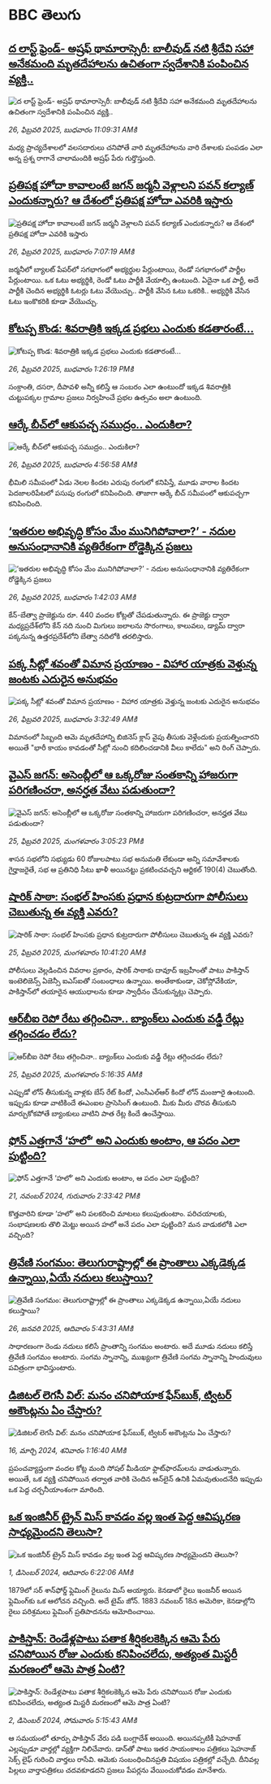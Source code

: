 # BBC తెలుగు## [ద లాస్ట్ ఫ్రెండ్- అష్రఫ్ థామారాస్సెరీ: బాలీవుడ్ నటి శ్రీదేవి సహా అనేకమంది మృతదేహాలను ఉచితంగా స్వదేశానికి పంపించిన వ్యక్తి..](https://www.bbc.com/telugu/articles/c3rnww84ln1o?at_campaign=githubrss)![ద లాస్ట్ ఫ్రెండ్- అష్రఫ్ థామారాస్సెరీ: బాలీవుడ్ నటి శ్రీదేవి సహా అనేకమంది మృతదేహాలను ఉచితంగా స్వదేశానికి పంపించిన వ్యక్తి..](https://ichef.bbci.co.uk/ace/standard/240/cpsprodpb/db73/live/42d49700-f434-11ef-8c03-7dfdbeeb2526.jpg)_26, ఫిబ్రవరి 2025, బుధవారం 11:09:31 AMకి_మధ్య ప్రాచ్యదేశాలలో వలసదారులు చనిపోతే వారి మృతదేహాలను వారి దేశాలకు పంపడం ఎలా అన్న ప్రశ్న రాగానే చాలామందికి అష్రఫ్ పేరు గుర్తొస్తుంది.## [ప్రతిపక్ష హోదా కావాలంటే జగన్ జర్మనీ వెళ్లాలని పవన్ కల్యాణ్ ఎందుకన్నారు? ఆ దేశంలో ప్రతిపక్ష హోదా ఎవరికి ఇస్తారు](https://www.bbc.com/telugu/articles/cdjydn7xpgvo?at_campaign=githubrss)![ప్రతిపక్ష హోదా కావాలంటే జగన్ జర్మనీ వెళ్లాలని పవన్ కల్యాణ్ ఎందుకన్నారు? ఆ దేశంలో ప్రతిపక్ష హోదా ఎవరికి ఇస్తారు](https://ichef.bbci.co.uk/ace/standard/240/cpsprodpb/0ba0/live/95be53e0-f40f-11ef-a76f-edb5ccbf9ece.jpg)_26, ఫిబ్రవరి 2025, బుధవారం 7:07:19 AMకి_జర్మనీలో బ్యాలట్ పేపర్‌లో సగభాగంలో అభ్యర్థుల పేర్లుంటాయి, రెండో సగభాగంలో పార్టీల పేర్లుంటాయి. ఒక ఓటు అభ్యర్థికి, రెండో ఓటు పార్టీకి వేయాల్సి ఉంటుంది.
ఏదైనా ఒక పార్టీ, అదే పార్టీకి చెందిన అభ్యర్థికి ఓటర్లు ఓటు వేయొచ్చు.. పార్టీకి వేసిన ఓటు ఒకరికి.. అభ్యర్థికి వేసిన ఓటు ఇంకొకరికి కూడా వేయొచ్చు.## [కోటప్ప కొండ: శివరాత్రికి ఇక్కడ ప్రభలు ఎందుకు కడతారంటే...](https://www.bbc.com/telugu/articles/czxn85z2171o?at_campaign=githubrss)![కోటప్ప కొండ: శివరాత్రికి ఇక్కడ ప్రభలు ఎందుకు కడతారంటే...](https://ichef.bbci.co.uk/ace/standard/240/cpsprodpb/edf7/live/258c1ba0-f443-11ef-837a-fdc1fd381948.jpg)_26, ఫిబ్రవరి 2025, బుధవారం 1:26:19 PMకి_సంక్రాంతి, దసరా, దీపావళి అన్నీ కలిస్తే ఆ సంబరం ఎలా ఉంటుందో ఇక్కడ శివరాత్రికి చుట్టుపక్కల గ్రామాల ప్రజలు నిర్వహించే ప్రభల ఉత్సవం అలా ఉంటుంది.## [ఆర్కే బీచ్‌లో ఆకుపచ్చ సముద్రం.. ఎందుకిలా?](https://www.bbc.com/telugu/articles/cwygjj5glljo?at_campaign=githubrss)![ఆర్కే బీచ్‌లో ఆకుపచ్చ సముద్రం.. ఎందుకిలా?](https://ichef.bbci.co.uk/ace/standard/240/cpsprodpb/46fc/live/87a94b40-f3f9-11ef-9a9d-9d6402262b52.jpg)_26, ఫిబ్రవరి 2025, బుధవారం 4:56:58 AMకి_భీమిలి సమీపంలో ఏడు నెలల కిందట ఎరుపు రంగులో కనిపిస్తే, మూడు వారాల కిందట  పెదజాలరిపేటలో పసుపు రంగులో కనిపించింది. తాజాగా ఆర్కే బీచ్ సమీపంలో ఆకుపచ్చగా కనిపించింది.## [‘ఇతరుల అభివృద్ధి కోసం మేం మునిగిపోవాలా?’ - నదుల అనుసంధానానికి వ్యతిరేకంగా రోడ్డెక్కిన ప్రజలు](https://www.bbc.com/telugu/articles/crkned46mg6o?at_campaign=githubrss)![‘ఇతరుల అభివృద్ధి కోసం మేం మునిగిపోవాలా?’ - నదుల అనుసంధానానికి వ్యతిరేకంగా రోడ్డెక్కిన ప్రజలు](https://ichef.bbci.co.uk/ace/standard/240/cpsprodpb/0123/live/8b7b5620-f3de-11ef-b56d-51b2dcc10c41.jpg)_26, ఫిబ్రవరి 2025, బుధవారం 1:42:03 AMకి_కేన్-బేత్వా ప్రాజెక్టును రూ. 440 వందల కోట్లతో చేపడుతున్నారు. ఈ ప్రాజెక్టు ద్వారా మధ్యప్రదేశ్‌లోని కేన్ నది నుంచి మిగులు జలాలను సొరంగాలు, కాలువలు, డ్యామ్ ద్వారా పక్కనున్న ఉత్తరప్రదేశ్‌లోని బేత్వా నదిలోకి తరలిస్తారు.## [పక్క సీట్లో శవంతో విమాన ప్రయాణం - విహార యాత్రకు వెళ్తున్న జంటకు ఎదురైన అనుభవం](https://www.bbc.com/telugu/articles/cly4n164n6eo?at_campaign=githubrss)![పక్క సీట్లో శవంతో విమాన ప్రయాణం - విహార యాత్రకు వెళ్తున్న జంటకు ఎదురైన అనుభవం](https://ichef.bbci.co.uk/ace/standard/240/cpsprodpb/b055/live/6ce31420-f3eb-11ef-896e-d7e7fb1719a4.jpg)_26, ఫిబ్రవరి 2025, బుధవారం 3:32:49 AMకి_విమానంలో సిబ్బంది ఆమె మృతదేహాన్ని బిజినెస్ క్లాస్ వైపు తీసుకు వెళ్లేందుకు ప్రయత్నించారని అయితే "భారీ కాయం కావడంతో సీట్లో నుంచి కదిలించడానికి వీలు కాలేదు" అని రింగ్ చెప్పారు.## [వైఎస్ జగన్: అసెంబ్లీలో ఆ ఒక్కరోజు సంతకాన్ని హాజరుగా పరిగణించరా, అనర్హత వేటు పడుతుందా?](https://www.bbc.com/telugu/articles/ckg8x8zxj5no?at_campaign=githubrss)![వైఎస్ జగన్: అసెంబ్లీలో ఆ ఒక్కరోజు సంతకాన్ని హాజరుగా పరిగణించరా, అనర్హత వేటు పడుతుందా?](https://ichef.bbci.co.uk/ace/standard/240/cpsprodpb/988e/live/69778d50-f384-11ef-9e61-71ee71f26eb1.jpg)_25, ఫిబ్రవరి 2025, మంగళవారం 3:05:23 PMకి_శాసన సభలోని సభ్యుడు 60 రోజులపాటు సభ అనుమతి లేకుండా అన్ని సమావేశాలకు గైర్హాజరైతే, సభ ఆ ప్రతినిధి సీటు ఖాళీ అయినట్టు ప్రకటించవచ్చని ఆర్టికల్ 190(4) చెబుతోంది.## [షారిక్ సాఠా: సంభల్ హింసకు ప్రధాన కుట్రదారుగా పోలీసులు చెబుతున్న ఈ వ్యక్తి ఎవరు?](https://www.bbc.com/telugu/articles/cwye4l9nx1po?at_campaign=githubrss)![షారిక్ సాఠా: సంభల్ హింసకు ప్రధాన కుట్రదారుగా పోలీసులు చెబుతున్న ఈ వ్యక్తి ఎవరు?](https://ichef.bbci.co.uk/ace/standard/240/cpsprodpb/8385/live/8cc11600-f140-11ef-8c03-7dfdbeeb2526.jpg)_25, ఫిబ్రవరి 2025, మంగళవారం 10:41:20 AMకి_పోలీసులు వెల్లడించిన వివరాల ప్రకారం, షారిక్ సాఠాకు దావూద్ ఇబ్రహీంతో పాటు పాకిస్తాన్ ఇంటెలిజెన్స్ ఏజెన్సీ ఐఎస్‌ఐతో సంబంధాలు ఉన్నాయి. అంతేకాకుండా,  చెకోస్లోవేకియా, పాకిస్తాన్‌లో తయారైన ఆయుధాలను కూడా స్వాధీనం చేసుకున్నట్లు చెప్పారు.## [ఆర్‌బీఐ రెపో రేటు తగ్గించినా.. బ్యాంక్‌లు ఎందుకు వడ్డీ రేట్లు తగ్గించడం లేదు?](https://www.bbc.com/telugu/articles/cg4kzgdg2xzo?at_campaign=githubrss)![ఆర్‌బీఐ రెపో రేటు తగ్గించినా.. బ్యాంక్‌లు ఎందుకు వడ్డీ రేట్లు తగ్గించడం లేదు?](https://ichef.bbci.co.uk/ace/standard/240/cpsprodpb/7fd1/live/e372df60-f334-11ef-aa75-e3da4c155da4.jpg)_25, ఫిబ్రవరి 2025, మంగళవారం 5:16:35 AMకి_ఎప్పుడో లోన్ తీసుకున్న వాళ్లకు బేస్ రేట్ కిందో, ఎంసీఎల్ఆర్ కిందో లోన్ మంజూరై ఉంటుంది. ఇప్పుడు కూడా వాటికిందే ఈఎంఐల ప్రాసెసింగ్ ఉంటుంది. మీకు మీరు చొరవ తీసుకుని మార్చుకోకపోతే బ్యాంకులు వాటిని పాత రేట్ల కిందే ఉంచేస్తాయి.## [ఫోన్ ఎత్తగానే ‘హలో’ అని ఎందుకు అంటాం, ఆ పదం ఎలా పుట్టింది?](https://www.bbc.com/telugu/articles/cgj7x7gdjq4o?at_campaign=githubrss)![ఫోన్ ఎత్తగానే ‘హలో’ అని ఎందుకు అంటాం, ఆ పదం ఎలా పుట్టింది?](https://ichef.bbci.co.uk/ace/standard/240/cpsprodpb/0618/live/7a20ebb0-a807-11ef-b21e-5359bd56d02f.jpg)_21, నవంబర్ 2024, గురువారం 2:33:42 PMకి_కొత్తవారిని కూడా ‘హలో’ అని పలకరించి మాటలు కలుపుతుంటాం.  పరిచయాలకు, సంభాషణలకు తొలి మెట్టు అయిన హలో అనే పదం ఎలా పుట్టింది? మన వాడుకలోకి ఎలా వచ్చింది?## [త్రివేణి సంగమం: తెలుగురాష్ట్రాల్లో ఈ ప్రాంతాలు ఎక్కడెక్కడ ఉన్నాయి,ఏయే నదులు కలుస్తాయి? ](https://www.bbc.com/telugu/articles/cz7elrr17jeo?at_campaign=githubrss)![త్రివేణి సంగమం: తెలుగురాష్ట్రాల్లో ఈ ప్రాంతాలు ఎక్కడెక్కడ ఉన్నాయి,ఏయే నదులు కలుస్తాయి? ](https://ichef.bbci.co.uk/ace/standard/240/cpsprodpb/9dad/live/7f50e780-da42-11ef-a37f-eba91255dc3d.jpg)_26, జనవరి 2025, ఆదివారం 5:43:31 AMకి_సాధారణంగా రెండు నదులు కలిసే ప్రాంతాన్ని సంగమం అంటారు. అదే మూడు నదులు కలిస్తే త్రివేణి సంగమం అంటారు. సంగమ స్నానాన్ని, ముఖ్యంగా త్రివేణి సంగమ స్నానాన్ని హిందువులు పవిత్రంగా భావిస్తుంటారు.## [డిజిటల్ లెగసీ విల్: మనం చనిపోయాక ఫేస్‌బుక్, ట్విటర్‌ అకౌంట్లను ఏం చేస్తారు?](https://www.bbc.com/telugu/articles/cx0zl1qeyq2o?at_campaign=githubrss)![డిజిటల్ లెగసీ విల్: మనం చనిపోయాక ఫేస్‌బుక్, ట్విటర్‌ అకౌంట్లను ఏం చేస్తారు?](https://ichef.bbci.co.uk/ace/standard/240/cpsprodpb/bea2/live/2323ffd0-e2d4-11ee-9410-0f893255c2a0.jpg)_16, మార్చి 2024, శనివారం 1:16:40 AMకి_ప్రపంచవ్యాప్తంగా వందల కోట్ల మంది సోషల్ మీడియా ఫ్లాట్‌ఫారమ్‌లను వాడుతున్నారు. అయితే, ఒక వ్యక్తి చనిపోయిన తర్వాత వారికి చెందిన ఆన్‌లైన్ ఉనికి ఏమవుతుందనేది ఇప్పుడు ఒక పెద్ద చర్చనీయాంశంగా మారింది.## [ఒక ఇంజినీర్ ట్రైన్ మిస్ కావడం వల్ల ఇంత పెద్ద ఆవిష్కరణ సాధ్యమైందని తెలుసా?](https://www.bbc.com/telugu/articles/c774y4mdrgdo?at_campaign=githubrss)![ఒక ఇంజినీర్ ట్రైన్ మిస్ కావడం వల్ల ఇంత పెద్ద ఆవిష్కరణ సాధ్యమైందని తెలుసా?](https://ichef.bbci.co.uk/ace/standard/240/cpsprodpb/d07c/live/d2f92490-ab19-11ef-8264-5f9791599833.jpg)_1, డిసెంబర్ 2024, ఆదివారం 6:22:06 AMకి_1879లో సర్ శాన్‌ఫోర్డ్ ఫ్లెమింగ్ రైలును మిస్ అయ్యారు. కెనడాలో రైలు ఇంజనీర్ అయిన ఫ్లెమింగ్‌కు ఒక ఆలోచన వచ్చింది. అదే టైమ్ జోన్‌. 
1883 నవంబర్ 18న అమెరికా, కెనడాల్లోని రైలు పరిశ్రమలు ఫ్లెమింగ్ ప్రతిపాదనను ఆమోదించాయి.## [పాకిస్తాన్: రెండేళ్లపాటు పతాక శీర్షికలకెక్కిన ఆమె పేరు  చనిపోయిన రోజు ఎందుకు కనిపించలేదు,  అత్యంత మిస్టరీ మరణంలో ఆమె పాత్ర ఏంటి? ](https://www.bbc.com/telugu/articles/c33dnv8l5yro?at_campaign=githubrss)![పాకిస్తాన్: రెండేళ్లపాటు పతాక శీర్షికలకెక్కిన ఆమె పేరు  చనిపోయిన రోజు ఎందుకు కనిపించలేదు,  అత్యంత మిస్టరీ మరణంలో ఆమె పాత్ర ఏంటి? ](https://ichef.bbci.co.uk/ace/standard/240/cpsprodpb/62a1/live/cea16000-aff7-11ef-bdf5-b7cb2fa86e10.png)_2, డిసెంబర్ 2024, సోమవారం 5:15:43 AMకి_ఆ సమయంలో తూర్పు పాకిస్తాన్ వేరు పడి బంగ్లాదేశ్ అయింది. అయినప్పటికీ షెహనాజ్ ఎల్లప్పుడూ వార్తల్లో వ్యక్తిగా నిలిచేవారు. డాన్‌తో పాటు ఇతర సాయంకాలం పత్రికలు షెహనాజ్ సెక్స్ లైఫ్ గురించి వార్తలు రాసేవి. ఆమెకు సంబంధించినప్రతి విషయం పత్రికల్లో వచ్చేది. దీనివల్ల పిల్లలు వార్తాపత్రికలు చదవకూడదని ప్రజలు పేపర్లను వేయించుకోవడం మానేశారు.